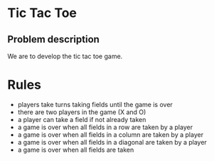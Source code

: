 Tic Tac Toe
================

<h2>Problem description</h2>

We are to develop the tic tac toe game.

# Rules

- players take turns taking fields until the game is over
- there are two players in the game (X and O)
- a player can take a field if not already taken
- a game is over when all fields in a row are taken by a player
- a game is over when all fields in a column are taken by a player
- a game is over when all fields in a diagonal are taken by a player
- a game is over when all fields are taken
